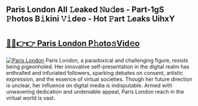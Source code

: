 ## Paris London All 𝙻eaked 𝙽u𝚍es - Part-1gS 𝙿hotos B𝚒kini 𝚅𝚒deo - Hot 𝙿art 𝙻eaks UihxY

# <h2><a href="http://ld44igc.urlbe.top/?page=Paris+London">🔗🔗👉👉 Paris London P𝚑oto𝚜Vid𝚎o</a></h2>

[![Paris London](https://i.imgur.com/eBuTRDB.gif)](http://ld44igc.urlbe.top/?page=Paris+London)
Paris London, a paradoxical and challenging figure, resists being pigeonholed. Her innovative self-presentation in the digital realm has enthralled and infuriated followers, sparking debates on consent, artistic expression, and the essence of virtual societies. Though her future direction is unclear, her influence on digital media is indisputable. Armed with unwavering dedication and undeniable appeal, Paris London reach in the virtual world is vast.
